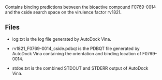 Contains binding predictions between the bioactive compound F0769-0014 and the cside search space on the virulence factor rv1821.

## Files

- log.txt is the log file generated by AutoDock Vina.

- rv1821_F0769-0014_cside.pdbqt is the PDBQT file generated by AutoDock Vina containing the orientation and binding location of F0769-0014.

- stdoe.txt is the combined STDOUT and STDERR output of AutoDock Vina.


